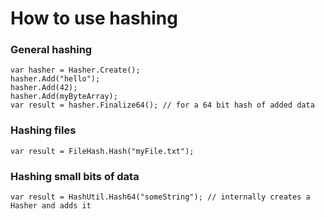 ﻿
# How to use hashing

### General hashing

```
var hasher = Hasher.Create();
hasher.Add("hello");
hasher.Add(42);
hasher.Add(myByteArray);
var result = hasher.Finalize64(); // for a 64 bit hash of added data
```

### Hashing files

```
var result = FileHash.Hash("myFile.txt");
```

### Hashing small bits of data
```
var result = HashUtil.Hash64("someString"); // internally creates a Hasher and adds it
```

